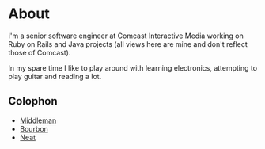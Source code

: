 
# About

I'm a senior software engineer at Comcast Interactive Media working
on Ruby on Rails and Java projects (all views here are mine and don't reflect
those of Comcast).

In my spare time I like to play around with learning electronics, attempting
to play guitar and reading a lot.

## Colophon

* [Middleman](http://middlemanapp.com)
* [Bourbon](http://bourbon.io)
* [Neat](http://neat.bourbon.io)
